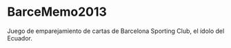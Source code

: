 BarceMemo2013
=============

Juego de emparejamiento de cartas de Barcelona Sporting Club, el ídolo del Ecuador.
